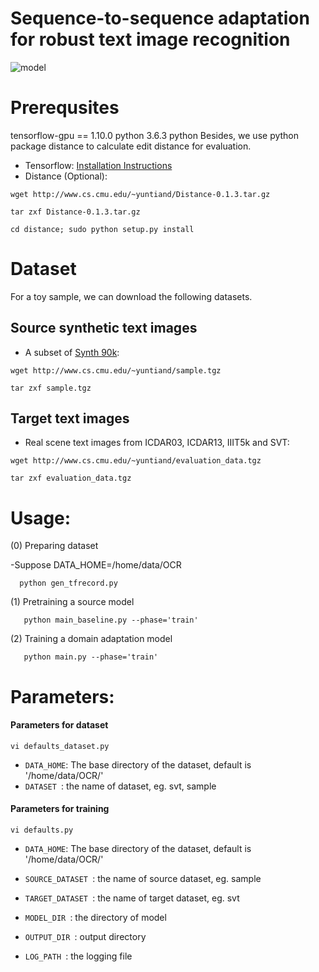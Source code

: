 # Sequence-to-sequence adaptation for robust text image recognition
![model](https://github.com/Seq2seqAdapt/Seq2seqAdapt_paper/blob/master/model_framework.jpg)
# Prerequsites
tensorflow-gpu == 1.10.0
python 3.6.3
python
Besides, we use python package distance to calculate edit distance for evaluation.

- Tensorflow: [Installation Instructions](https://www.tensorflow.org/get_started/os_setup#download-and-setup) 
- Distance (Optional):

```
wget http://www.cs.cmu.edu/~yuntiand/Distance-0.1.3.tar.gz
```

```
tar zxf Distance-0.1.3.tar.gz
```

```
cd distance; sudo python setup.py install
```

# Dataset

For a toy sample, we can download the following datasets.

## Source synthetic text images

   - A subset of [Synth 90k](http://www.robots.ox.ac.uk/~vgg/data/text/):
```
wget http://www.cs.cmu.edu/~yuntiand/sample.tgz
```

```
tar zxf sample.tgz
```
## Target text images

  -  Real scene text images from ICDAR03, ICDAR13, IIIT5k and SVT:

```
wget http://www.cs.cmu.edu/~yuntiand/evaluation_data.tgz
```

```
tar zxf evaluation_data.tgz
```

# Usage:

(0) Preparing dataset

-Suppose DATA_HOME=/home/data/OCR

 ```
   python gen_tfrecord.py
 ```
(1) Pretraining a source model

```
   python main_baseline.py --phase='train'
```
(2) Training a domain adaptation model

```
   python main.py --phase='train'
```

# Parameters:

#### Parameters for dataset
```
vi defaults_dataset.py
```
 * `DATA_HOME`:  The base directory of the dataset, default is '/home/data/OCR/'
 * `DATASET `:   the name of dataset, eg. svt, sample

#### Parameters for training
```
vi defaults.py
```
 * `DATA_HOME`:  The base directory of the dataset, default is '/home/data/OCR/'
 * `SOURCE_DATASET `:   the name of source dataset, eg. sample
 * `TARGET_DATASET `:   the name of target dataset, eg. svt

 * `MODEL_DIR `:   the directory of model
 * `OUTPUT_DIR `:   output directory
 * `LOG_PATH `:   the logging file

